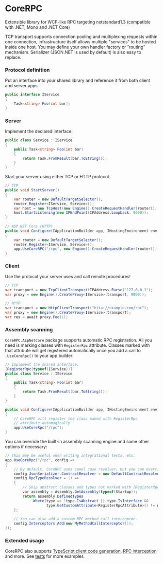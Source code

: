 # CoreRPC

Extensible library for WCF-like RPC targeting netstandard1.3 (compatible with .NET, Mono and .NET Core)

TCP transport supports connection pooling and multiplexing requests within one connection, infrastructure itself allows multiple "services" to be hosted inside one host. You may define your own handler factory or "routing" mechanism. Serializer (JSON.NET is used by default) is also easy to replace.

### Protocol definition

Put an interface into your shared library and reference it from both client and server apps.

```cs
public interface IService
{
    Task<string> Foo(int bar);
}
```

### Server

Implement the declared interface.

```cs
public class Service : IService
{
    public Task<string> Foo(int bar)
    {
        return Task.FromResult(bar.ToString());
    }
}
```

Start your server using either TCP or HTTP protocol.

```cs
// TCP
public void StartServer()
{
    var router = new DefaultTargetSelector();
    router.Register<IService, Service>();
    var host = new TcpHost(new Engine().CreateRequestHandler(router));
    host.StartListening(new IPEndPoint(IPAddress.Loopback, 9000));
}
    
// ASP.NET Core (HTTP)
public void Configure(IApplicationBuilder app, IHostingEnvironment env)
{
    var router = new DefaultTargetSelector();
    router.Register<IService, Service>();
    app.UseCoreRPC("/rpc", new Engine().CreateRequestHandler(router));
}
```

### Client

Use the protocol your server uses and call remote procedures!

```cs
// TCP
var transport = new TcpClientTransport(IPAddress.Parse("127.0.0.1");
var proxy = new Engine().CreateProxy<IService>(transport, 9000));

// HTTP 
var transport = new HttpClientTransport("http://example.com/rpc");
var proxy = new Engine().CreateProxy<IService>(transport);
var res = await proxy.Foo(1);
```

### Assembly scanning

`CoreRPC.AspNetCore` package supports automatic RPC registration. All you need is marking classes with `RegisterRpc` attribute. Classes marked with that attribute will get registered automatically once you add a call to `.UseCoreRpc()` to your app builder:

```cs
// Implement the shared interface.
[RegisterRpc(typeof(IService))]
public class Service : IService
{
    public Task<string> Foo(int bar)
    {
        return Task.FromResult(bar.ToString());
    }
}

public void Configure(IApplicationBuilder app, IHostingEnvironment env)
{
    // CoreRPC will register the class maked with RegisterRpc 
    // attribute automagically.
    app.UseCoreRpc("/rpc");
}
```

You can override the built-in assembly scanning engine and some other options if necessary:

```cs
// This may be useful when writing integrational tests, etc.
app.UseCoreRpc("/rpc", config => 
{
    // By default, CoreRPC uses camel case resolver, but you can override that.
    config.JsonSerializer.ContractResolver = new DefaultContractResolver();
    config.RpcTypeResolver = () =>
    {
        // Skip abstract classes and types not marked with [RegisterRpc] (default behavior).
        var assembly = Assembly.GetAssembly(typeof(Startup));
        return assembly.DefinedTypes
            .Where(type => !type.IsAbstract || type.IsInterface && 
                   type.GetCustomAttribute<RegisterRpcAttribute>() != null);
    };
    
    // You can also add a custom RPC method call interceptor.
    config.Interceptors.Add(new MyMethodCallInterceptor());
});
```

### Extended usage

CoreRPC also supports [TypeScript client code generation](https://github.com/kekekeks/CoreRPC/blob/master/Tests/TypescriptAspNetCoreTests.cs#L122), [RPC interception](https://github.com/kekekeks/CoreRPC/blob/master/Tests/TypescriptAspNetCoreTests.cs#L118) and more. See [tests](https://github.com/kekekeks/CoreRPC/tree/master/Tests) for more examples.
